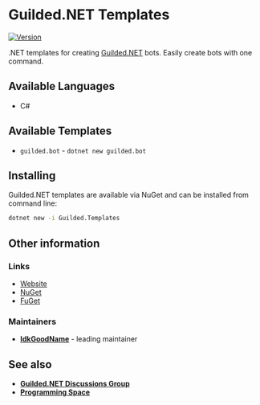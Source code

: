 # Guilded.NET Templates

[![Version](https://img.shields.io/badge/Version-1.0.0-blue?style=for-the-badge)](https://github.com/Guilded-NET/Guilded.NET.Templates)

.NET templates for creating [Guilded.NET](https://github.com/Guilded-NET/Guilded.NET) bots. Easily create bots with one command.

## Available Languages
- C#

## Available Templates
- `guilded.bot` - `dotnet new guilded.bot`

## Installing

Guilded.NET templates are available via NuGet and can be installed from command line:

```bash
dotnet new -i Guilded.Templates
```

## Other information

### Links
- [Website](https://guilded-net.github.io/)
- [NuGet](https://www.nuget.org/packages/Guilded.Templates/)
- [FuGet](https://www.fuget.org/packages/Guilded.Templates/)

### Maintainers
- **[IdkGoodName](https://guilded.gg/profile/R40Mp0Wd)** - leading maintainer

## See also
- **[Guilded.NET Discussions Group](https://www.guilded.gg/guilded-api/groups/aDk5j9Jz/channels/8c247143-2009-415b-ab99-97912c0685bc/announcements)**
- **[Programming Space](https://guilded.gg/programming)**